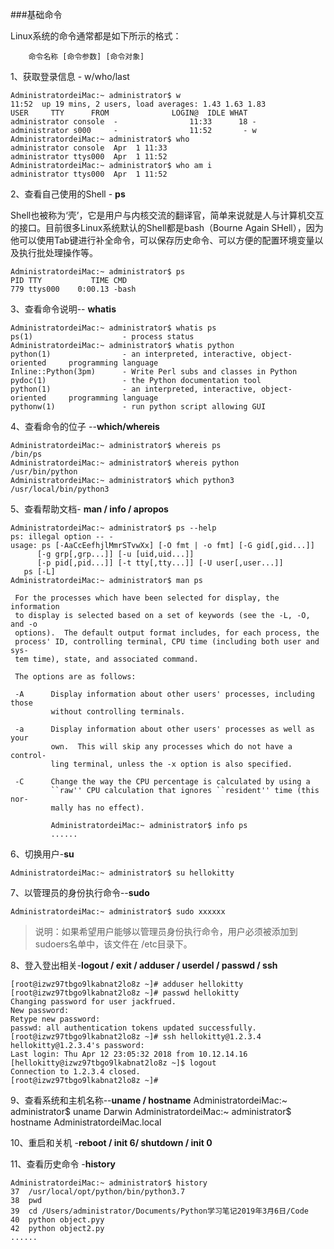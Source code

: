 ###基础命令

Linux系统的命令通常都是如下所示的格式：

		命令名称 [命令参数] [命令对象]
	
1、获取登录信息 - w/who/last

	AdministratordeiMac:~ administrator$ w
	11:52  up 19 mins, 2 users, load averages: 1.43 1.63 1.83
	USER     TTY      FROM              LOGIN@  IDLE WHAT
	administrator console  -                11:33      18 -
	administrator s000     -                11:52       - w
	AdministratordeiMac:~ administrator$ who
	administrator console  Apr  1 11:33 
	administrator ttys000  Apr  1 11:52 
	AdministratordeiMac:~ administrator$ who am i
	administrator ttys000  Apr  1 11:52 
2、查看自己使用的Shell - **ps**
   
  Shell也被称为‘壳’，它是用户与内核交流的翻译官，简单来说就是人与计算机交互的接口。目前很多Linux系统默认的Shell都是bash（Bourne Again SHell），因为他可以使用Tab键进行补全命令，可以保存历史命令、可以方便的配置环境变量以及执行批处理操作等。
  
  	AdministratordeiMac:~ administrator$ ps
  	PID TTY           TIME CMD
 	779 ttys000    0:00.13 -bash
	
3、查看命令说明-- **whatis**

	AdministratordeiMac:~ administrator$ whatis ps
	ps(1)                    - process status
	AdministratordeiMac:~ administrator$ whatis python
	python(1)                - an interpreted, interactive, object-oriented 	programming language
	Inline::Python(3pm)      - Write Perl subs and classes in Python
	pydoc(1)                 - the Python documentation tool
	python(1)                - an interpreted, interactive, object-oriented 	programming language
	pythonw(1)               - run python script allowing GUI

4、查看命令的位子 --**which/whereis**

	AdministratordeiMac:~ administrator$ whereis ps
	/bin/ps
	AdministratordeiMac:~ administrator$ whereis python
	/usr/bin/python
	AdministratordeiMac:~ administrator$ which python3
	/usr/local/bin/python3
	
5、查看帮助文档- **man / info / apropos**

	AdministratordeiMac:~ administrator$ ps --help
	ps: illegal option -- -
	usage: ps [-AaCcEefhjlMmrSTvwXx] [-O fmt | -o fmt] [-G gid[,gid...]]
          [-g grp[,grp...]] [-u [uid,uid...]]
          [-p pid[,pid...]] [-t tty[,tty...]] [-U user[,user...]]
       ps [-L]
	AdministratordeiMac:~ administrator$ man ps

     For the processes which have been selected for display, the information
     to display is selected based on a set of keywords (see the -L, -O, and -o
     options).  The default output format includes, for each process, the
     process' ID, controlling terminal, CPU time (including both user and sys-
     tem time), state, and associated command.

     The options are as follows:

     -A      Display information about other users' processes, including those
             without controlling terminals.

     -a      Display information about other users' processes as well as your
             own.  This will skip any processes which do not have a control-
             ling terminal, unless the -x option is also specified.

     -C      Change the way the CPU percentage is calculated by using a
             ``raw'' CPU calculation that ignores ``resident'' time (this nor-
             mally has no effect).
             
             AdministratordeiMac:~ administrator$ info ps
             ......
6、切换用户-**su**
	
	AdministratordeiMac:~ administrator$ su hellokitty
	
7、以管理员的身份执行命令--**sudo**

	AdministratordeiMac:~ administrator$ sudo xxxxxx
>说明：如果希望用户能够以管理员身份执行命令，用户必须被添加到sudoers名单中，该文件在 /etc目录下。

8、登入登出相关-**logout / exit / adduser / userdel / passwd / ssh**

	[root@izwz97tbgo9lkabnat2lo8z ~]# adduser hellokitty
	[root@izwz97tbgo9lkabnat2lo8z ~]# passwd hellokitty
	Changing password for user jackfrued.
	New password:
	Retype new password:
	passwd: all authentication tokens updated successfully.
	[root@izwz97tbgo9lkabnat2lo8z ~]# ssh hellokitty@1.2.3.4
	hellokitty@1.2.3.4's password:
	Last login: Thu Apr 12 23:05:32 2018 from 10.12.14.16
	[hellokitty@izwz97tbgo9lkabnat2lo8z ~]$ logout
	Connection to 1.2.3.4 closed.
	[root@izwz97tbgo9lkabnat2lo8z ~]#
9、查看系统和主机名称--**uname / hostname**
	AdministratordeiMac:~ administrator$ uname
	Darwin
	AdministratordeiMac:~ administrator$ hostname
	AdministratordeiMac.local

10、重启和关机 -**reboot / init 6/ shutdown / init 0**

11、查看历史命令 -**history**

	AdministratordeiMac:~ administrator$ history
   	37  /usr/local/opt/python/bin/python3.7
   	38  pwd
   	39  cd /Users/administrator/Documents/Python学习笔记2019年3月6日/Code
  	40  python object.pyy
  	42  python object2.py
  	......
  	

